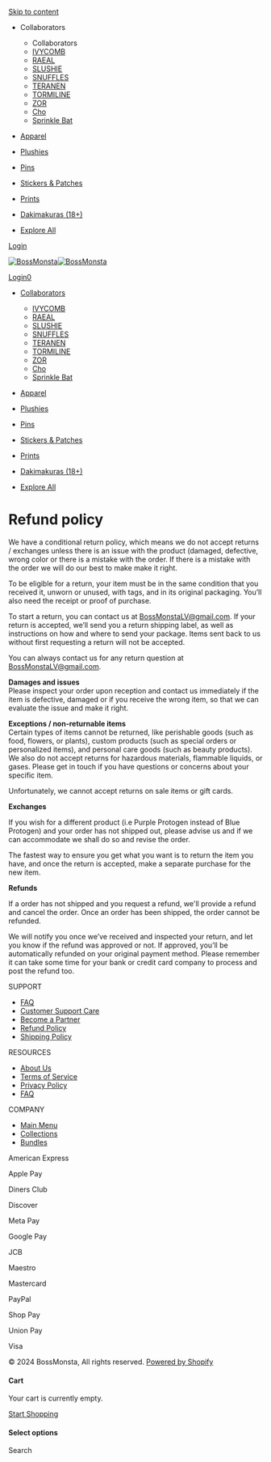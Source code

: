 [Skip to content](#main-content)

* Collaborators
    
    * Collaborators
    * [IVYCOMB](https://bossmonsta.com/collections/ivycomb "IVYCOMB")
    * [RAEAL](https://bossmonsta.com/collections/raeal "RAEAL")
    * [SLUSHIE](https://bossmonsta.com/collections/slushie "SLUSHIE")
    * [SNUFFLES](https://bossmonsta.com/collections/snuffles "SNUFFLES")
    * [TERANEN](https://bossmonsta.com/collections/teranen "TERANEN")
    * [TORMILINE](https://bossmonsta.com/collections/tormilline-1 "TORMILINE")
    * [ZOR](https://bossmonsta.com/collections/zeniths-outer-reach/Protogen+Primagen "ZOR")
    * [Cho](https://bossmonsta.com/collections/cho "Cho")
    * [Sprinkle Bat](https://bossmonsta.com/collections/sprinkle-bat "Sprinkle Bat")
    
* [Apparel](https://bossmonsta.com/collections/frontpage "Apparel")
* [Plushies](https://bossmonsta.com/collections/plushies "Plushies")
* [Pins](https://bossmonsta.com/collections/pins "Pins")
* [Stickers & Patches](https://bossmonsta.com/collections/stickers "Stickers & Patches")
* [Prints](https://bossmonsta.com/collections/prints "Prints")
* [Dakimakuras (18+)](https://bossmonsta.com/collections/dakimakuras "Dakimakuras (18+)")
* [Explore All](https://bossmonsta.com/collections "Explore All")

[Login](https://bossmonsta.com/account/login "Login
")

[![BossMonsta](//bossmonsta.com/cdn/shop/files/layer2.png?v=1700211589)![BossMonsta](//bossmonsta.com/cdn/shop/files/layer2.png?v=1700211589)](https://bossmonsta.com/)

[Login](https://bossmonsta.com/account/login "My Account")[](https://bossmonsta.com/search "Search")[0](https://bossmonsta.com/cart)

* [Collaborators](https://bossmonsta.com/)
    
    * [IVYCOMB](https://bossmonsta.com/collections/ivycomb)
    * [RAEAL](https://bossmonsta.com/collections/raeal)
    * [SLUSHIE](https://bossmonsta.com/collections/slushie)
    * [SNUFFLES](https://bossmonsta.com/collections/snuffles)
    * [TERANEN](https://bossmonsta.com/collections/teranen)
    * [TORMILINE](https://bossmonsta.com/collections/tormilline-1)
    * [ZOR](https://bossmonsta.com/collections/zeniths-outer-reach/Protogen+Primagen)
    * [Cho](https://bossmonsta.com/collections/cho)
    * [Sprinkle Bat](https://bossmonsta.com/collections/sprinkle-bat)
    
* [Apparel](https://bossmonsta.com/collections/frontpage)
* [Plushies](https://bossmonsta.com/collections/plushies)
* [Pins](https://bossmonsta.com/collections/pins)
* [Stickers & Patches](https://bossmonsta.com/collections/stickers)
* [Prints](https://bossmonsta.com/collections/prints)
* [Dakimakuras (18+)](https://bossmonsta.com/collections/dakimakuras)
* [Explore All](https://bossmonsta.com/collections)

Refund policy
=============

We have a conditional return policy, which means we do not accept returns / exchanges unless there is an issue with the product (damaged, defective, wrong color or there is a mistake with the order. If there is a mistake with the order we will do our best to make make it right.  
  
To be eligible for a return, your item must be in the same condition that you received it, unworn or unused, with tags, and in its original packaging. You’ll also need the receipt or proof of purchase.  
  
To start a return, you can contact us at [BossMonstaLV@gmail.com](mailto:BossMonstaLV@gmail.com). If your return is accepted, we’ll send you a return shipping label, as well as instructions on how and where to send your package. Items sent back to us without first requesting a return will not be accepted.  
  
You can always contact us for any return question at [BossMonstaLV@gmail.com](mailto:BossMonstaLV@gmail.com).

  

**Damages and issues**  
Please inspect your order upon reception and contact us immediately if the item is defective, damaged or if you receive the wrong item, so that we can evaluate the issue and make it right.

  

**Exceptions / non-returnable items**  
Certain types of items cannot be returned, like perishable goods (such as food, flowers, or plants), custom products (such as special orders or personalized items), and personal care goods (such as beauty products). We also do not accept returns for hazardous materials, flammable liquids, or gases. Please get in touch if you have questions or concerns about your specific item.  
  
Unfortunately, we cannot accept returns on sale items or gift cards.

  

**Exchanges**

If you wish for a different product (i.e Purple Protogen instead of Blue Protogen) and your order has not shipped out, please advise us and if we can accommodate we shall do so and revise the order.

  
The fastest way to ensure you get what you want is to return the item you have, and once the return is accepted, make a separate purchase for the new item.

  

**Refunds**

If a order has not shipped and you request a refund, we'll provide a refund and cancel the order. Once an order has been shipped, the order cannot be refunded.

We will notify you once we’ve received and inspected your return, and let you know if the refund was approved or not. If approved, you’ll be automatically refunded on your original payment method. Please remember it can take some time for your bank or credit card company to process and post the refund too.

SUPPORT

* [FAQ](https://bossmonsta.com/pages/faq "FAQ")
* [Customer Support Care](https://bossmonsta.com/pages/contact-us "Customer Support Care")
* [Become a Partner](https://bossmonsta.com/pages/become-a-partner "Become a Partner")
* [Refund Policy](https://bossmonsta.com/policies/refund-policy "Refund Policy")
* [Shipping Policy](https://bossmonsta.com/policies/shipping-policy "Shipping Policy")

RESOURCES

* [About Us](https://bossmonsta.com/pages/about-us "About Us")
* [Terms of Service](https://bossmonsta.com/policies/terms-of-service "Terms of Service")
* [Privacy Policy](https://bossmonsta.com/policies/privacy-policy "Privacy Policy")
* [FAQ](https://bossmonsta.com/pages/faq "FAQ")

COMPANY

* [Main Menu](https://bossmonsta.com/ "Main Menu")
* [Collections](https://bossmonsta.com/collections "Collections")
* [Bundles](https://bossmonsta.com/collections/bundles "Bundles")

American Express

Apple Pay

Diners Club

Discover

Meta Pay

Google Pay

JCB

Maestro

Mastercard

PayPal

Shop Pay

Union Pay

Visa

© 2024 BossMonsta, All rights reserved. [Powered by Shopify](https://www.shopify.com/?utm_campaign=poweredby&utm_medium=shopify&utm_source=onlinestore)

#### Cart

Your cart is currently empty.

[Start Shopping](https://bossmonsta.com/collections/all)

#### Select options

Search